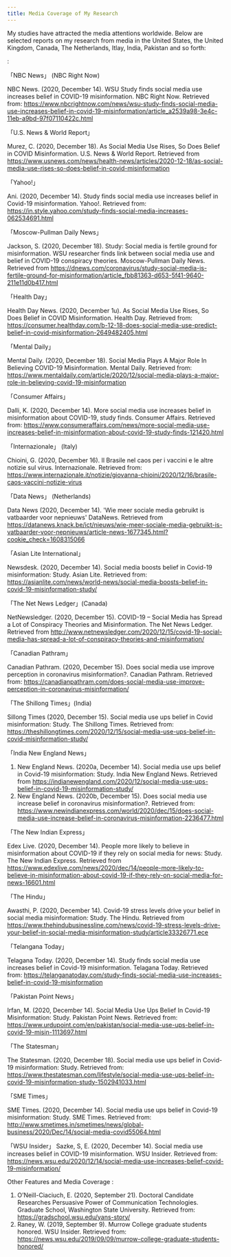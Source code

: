 ```yaml
---
title: Media Coverage of My Research
---
```

My studies have attracted the media attentions worldwide. Below are selected reports on my research from media in the United States, the United Kingdom, Canada, The Netherlands, Itlay, India, Pakistan and so forth:

:

「NBC News」 (NBC Right Now)

NBC News. (2020, December 14). WSU Study finds social media use increases belief in COVID-19 misinformation. NBC Right Now. Retrieved from: https://www.nbcrightnow.com/news/wsu-study-finds-social-media-use-increases-belief-in-covid-19-misinformation/article_a2539a98-3e4c-11eb-a9bd-97f07110422c.html 

「U.S. News & World Report」

Murez, C. (2020, December 18). As Social Media Use Rises, So Does Belief in COVID Misinformation. U.S. News & World Report. Retrieved from https://www.usnews.com/news/health-news/articles/2020-12-18/as-social-media-use-rises-so-does-belief-in-covid-misinformation

「Yahoo!」

Ani. (2020, December 14). Study finds social media use increases belief in Covid-19 misinformation. Yahoo!. Retrieved from: https://in.style.yahoo.com/study-finds-social-media-increases-062534691.html 

「Moscow-Pullman Daily News」

Jackson, S. (2020, December 18). Study: Social media is fertile ground for misinformation. WSU researcher finds link between social media use and belief in COVID-19 conspiracy theories. Moscow-Pullman Daily News. Retrieved from https://dnews.com/coronavirus/study-social-media-is-fertile-ground-for-misinformation/article_fbb81363-d653-5f41-9640-211e11d0b417.html

「Health Day」

Health Day News. (2020, December 1u). As Social Media Use Rises, So Does Belief in COVID Misinformation. Health Day. Retrieved from: https://consumer.healthday.com/b-12-18-does-social-media-use-predict-belief-in-covid-misinformation-2649482405.html 

「Mental Daily」

Mental Daily. (2020, December 18). Social Media Plays A Major Role In Believing COVID-19 Misinformation. Mental Daily. Retrieved from: https://www.mentaldaily.com/article/2020/12/social-media-plays-a-major-role-in-believing-covid-19-misinformation

「Consumer Affairs」

Dalli, K. (2020, December 14). More social media use increases belief in misinformation about COVID-19, study finds. Consumer Affairs. Retrieved from: https://www.consumeraffairs.com/news/more-social-media-use-increases-belief-in-misinformation-about-covid-19-study-finds-121420.html 

「Internazionale」 (Italy)

Chioini, G. (2020, December 16). Il Brasile nel caos per i vaccini e le altre notizie sul virus. Internazionale. Retrieved from: https://www.internazionale.it/notizie/giovanna-chioini/2020/12/16/brasile-caos-vaccini-notizie-virus 

「Data News」 (Netherlands)

Data News (2020, December 14). 'Wie meer sociale media gebruikt is vatbaarder voor nepnieuws' DataNews. Retrieved from https://datanews.knack.be/ict/nieuws/wie-meer-sociale-media-gebruikt-is-vatbaarder-voor-nepnieuws/article-news-1677345.html?cookie_check=1608315066 

「Asian Lite International」

Newsdesk. (2020, December 14). Social media boosts belief in Covid-19 misinformation: Study. Asian Lite. Retrieved from: https://asianlite.com/news/world-news/social-media-boosts-belief-in-covid-19-misinformation-study/ 

「The Net News Ledger」(Canada)

NetNewsledger. (2020, December 15). COVID-19 – Social Media has Spread a Lot of Conspiracy Theories and Misinformation. The Net News Ledger. Retrieved from http://www.netnewsledger.com/2020/12/15/covid-19-social-media-has-spread-a-lot-of-conspiracy-theories-and-misinformation/ 

「Canadian Pathram」

Canadian Pathram. (2020, December 15). Does social media use improve perception in coronavirus misinformation?. Canadian Pathram. Retrieved from: https://canadianpathram.com/does-social-media-use-improve-perception-in-coronavirus-misinformation/ 

「The Shillong Times」(India)

Sillong Times (2020, December 15). Social media use ups belief in Covid misinformation: Study. The Shillong Times. Retrieved from: https://theshillongtimes.com/2020/12/15/social-media-use-ups-belief-in-covid-misinformation-study/ 

「India New England News」

1.	New England News. (2020a, December 14). Social media use ups belief in Covid-19 misinformation: Study. India New England News. Retrieved from https://indianewengland.com/2020/12/social-media-use-ups-belief-in-covid-19-misinformation-study/ 
2.	New England News. (2020b, December 15). Does social media use increase belief in coronavirus misinformation?. Retrieved from: https://www.newindianexpress.com/world/2020/dec/15/does-social-media-use-increase-belief-in-coronavirus-misinformation-2236477.html 

「The New Indian Express」

Edex Live. (2020, December 14). People more likely to believe in misinformation about COVID-19 if they rely on social media for news: Study. The New Indian Express. Retrieved from https://www.edexlive.com/news/2020/dec/14/people-more-likely-to-believe-in-misinformation-about-covid-19-if-they-rely-on-social-media-for-news-16601.html 

「The Hindu」

Awasthi, P. (2020, December 14). Covid-19 stress levels drive your belief in social media misinformation: Study. The Hindu. Retrieved from https://www.thehindubusinessline.com/news/covid-19-stress-levels-drive-your-belief-in-social-media-misinformation-study/article33326771.ece 

「Telangana Today」

Telagana Today. (2020, December 14). Study finds social media use increases belief in Covid-19 misinformation. Telagana Today. Retrieved from: https://telanganatoday.com/study-finds-social-media-use-increases-belief-in-covid-19-misinformation 

「Pakistan Point News」

Irfan, M. (2020, December 14). Social Media Use Ups Belief In Covid-19 Misinformation: Study. Pakistan Point News. Retrieved from: https://www.urdupoint.com/en/pakistan/social-media-use-ups-belief-in-covid-19-misin-1113697.html 

「The Statesman」

The Statesman. (2020, December 18). Social media use ups belief in Covid-19 misinformation: Study. Retrieved from: https://www.thestatesman.com/lifestyle/social-media-use-ups-belief-in-covid-19-misinformation-study-1502941033.html 

「SME Times」

SME Times. (2020, December 14). Social media use ups belief in Covid-19 misinformation: Study. SME Times. Retrieved from: http://www.smetimes.in/smetimes/news/global-business/2020/Dec/14/social-media-covid55064.html 

「WSU Insider」
Sazke, S, E. (2020, December 14). Social media use increases belief in COVID-19 misinformation. WSU Insider. Retrieved from: https://news.wsu.edu/2020/12/14/social-media-use-increases-belief-covid-19-misinformation/


Other Features and Media Coverage
:

1.	O’Neill-Ciaciuch, E. (2020, September 21). Doctoral Candidate Researches Persuasive Power of Communication Technologies. Graduate School, Washington State University. Retrieved from: https://gradschool.wsu.edu/yans-story/ 
2.	Raney, W. (2019, September 9). Murrow College graduate students honored. WSU Insider. Retrieved from: https://news.wsu.edu/2019/09/09/murrow-college-graduate-students-honored/
